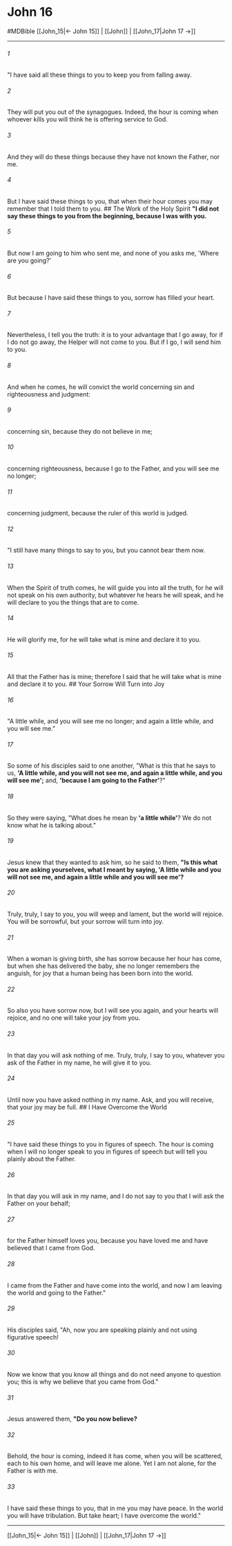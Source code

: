 # John 16
#MDBible
[[John_15|← John 15]] | [[John]] | [[John_17|John 17 →]]

***

###### 1 

"I have said all these things to you to keep you from falling away. 

###### 2 

They will put you out of the synagogues. Indeed, the hour is coming when whoever kills you will think he is offering service to God. 

###### 3 

And they will do these things because they have not known the Father, nor me. 

###### 4 

But I have said these things to you, that when their hour comes you may remember that I told them to you. ## The Work of the Holy Spirit **"I did not say these things to you from the beginning, because I was with you.** 

###### 5 

But now I am going to him who sent me, and none of you asks me, 'Where are you going?' 

###### 6 

But because I have said these things to you, sorrow has filled your heart. 

###### 7 

Nevertheless, I tell you the truth: it is to your advantage that I go away, for if I do not go away, the Helper will not come to you. But if I go, I will send him to you. 

###### 8 

And when he comes, he will convict the world concerning sin and righteousness and judgment: 

###### 9 

concerning sin, because they do not believe in me; 

###### 10 

concerning righteousness, because I go to the Father, and you will see me no longer; 

###### 11 

concerning judgment, because the ruler of this world is judged. 

###### 12 

"I still have many things to say to you, but you cannot bear them now. 

###### 13 

When the Spirit of truth comes, he will guide you into all the truth, for he will not speak on his own authority, but whatever he hears he will speak, and he will declare to you the things that are to come. 

###### 14 

He will glorify me, for he will take what is mine and declare it to you. 

###### 15 

All that the Father has is mine; therefore I said that he will take what is mine and declare it to you. ## Your Sorrow Will Turn into Joy 

###### 16 

"A little while, and you will see me no longer; and again a little while, and you will see me." 

###### 17 

So some of his disciples said to one another, "What is this that he says to us, **'A little while, and you will not see me, and again a little while, and you will see me';** and, **'because I am going to the Father'**?" 

###### 18 

So they were saying, "What does he mean by **'a little while'**? We do not know what he is talking about." 

###### 19 

Jesus knew that they wanted to ask him, so he said to them, **"Is this what you are asking yourselves, what I meant by saying, 'A little while and you will not see me, and again a little while and you will see me'?** 

###### 20 

Truly, truly, I say to you, you will weep and lament, but the world will rejoice. You will be sorrowful, but your sorrow will turn into joy. 

###### 21 

When a woman is giving birth, she has sorrow because her hour has come, but when she has delivered the baby, she no longer remembers the anguish, for joy that a human being has been born into the world. 

###### 22 

So also you have sorrow now, but I will see you again, and your hearts will rejoice, and no one will take your joy from you. 

###### 23 

In that day you will ask nothing of me. Truly, truly, I say to you, whatever you ask of the Father in my name, he will give it to you. 

###### 24 

Until now you have asked nothing in my name. Ask, and you will receive, that your joy may be full. ## I Have Overcome the World 

###### 25 

"I have said these things to you in figures of speech. The hour is coming when I will no longer speak to you in figures of speech but will tell you plainly about the Father. 

###### 26 

In that day you will ask in my name, and I do not say to you that I will ask the Father on your behalf; 

###### 27 

for the Father himself loves you, because you have loved me and have believed that I came from God. 

###### 28 

I came from the Father and have come into the world, and now I am leaving the world and going to the Father." 

###### 29 

His disciples said, "Ah, now you are speaking plainly and not using figurative speech! 

###### 30 

Now we know that you know all things and do not need anyone to question you; this is why we believe that you came from God." 

###### 31 

Jesus answered them, **"Do you now believe?** 

###### 32 

Behold, the hour is coming, indeed it has come, when you will be scattered, each to his own home, and will leave me alone. Yet I am not alone, for the Father is with me. 

###### 33 

I have said these things to you, that in me you may have peace. In the world you will have tribulation. But take heart; I have overcome the world." 

***

[[John_15|← John 15]] | [[John]] | [[John_17|John 17 →]]
